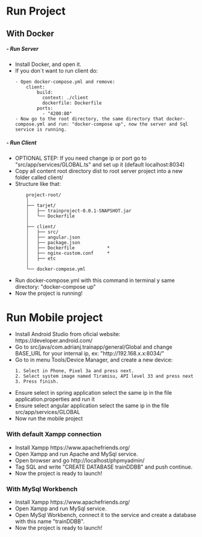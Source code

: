 <h1>Run Project</h1>

<h2>With Docker</h2>

<h5>- Run Server</h5>
<ul>
<li>Install Docker, and open it.</li>
<li> If you don´t want to run client do:</li>
        
    - Open docker-compose.yml and remove:
        client:
            build:
              context: ./client
              dockerfile: Dockerfile
            ports:
              - "4200:80"
    - Now go to the root directory, the same directory that docker-compose.yml and run: "docker-compose up", now the server and Sql service is running.
</ul>

<h5>- Run Client</h5>

<ul>
<li> OPTIONAL STEP: If you need change ip or port go to "src/app/services/GLOBAL.ts" and set up it (default localhost:8034)</li>
<li> Copy all content root directory dist to root server project into a new folder called client/</li>
<li> Structure like that:</li>

        project-root/
        │
        ├── tarjet/              
        │   ├── trainproject-0.0.1-SNAPSHOT.jar
        │   └── Dockerfile        
        │
        ├── client/               
        │   ├── src/              
        │   ├── angular.json      
        │   ├── package.json      
        │   ├── Dockerfile            *
        │   ├── nginx-custom.conf     *
        │   ├── etc 
        │
        └── docker-compose.yml    

<li> Run docker-compose.yml with this command in terminal y same directory: "docker-compose up"</li>
<li>Now the project is running!</li>
</ul>

<h1>Run Mobile project</h1>
<ul>

<li> Install Android Studio from oficial website: <a>https://developer.android.com/</a> </li>
<li> Go to src/java/com.adrianj.trainapp/general/Global and change BASE_URL for your internal ip, ex: "http://192.168.x.x:8034/" </li>
<li> Go to in menu Tools/Device Manager, and create a new device:</li>


    1. Select in Phone, Pixel 3a and press next.
    2. Select system image named Tiramisu, API level 33 and press next
    3. Press finish.

<li> Ensure select in spring application select the same ip in the file application.properties and run it</li>
<li> Ensure select angular application select the same ip in the file src/app/services/GLOBAL</li>
<li> Now run the mobile project </li>

</ul>


<h3>With default Xampp connection</h3>
<ul>
<li>Install Xampp <a>https://www.apachefriends.org/</a></li>
<li>Open Xampp and run Apache and MySql service.</li>
<li>Open browser and go <a>http://localhost/phpmyadmin/</a></li>
<li>Tag SQL and write "CREATE DATABASE trainDDBB" and push continue.</li>
<li>Now the project is ready to launch!</li>
</ul>

<h3>With MySql Workbench</h3>
<ul>
<li>Install Xampp <a>https://www.apachefriends.org/</a></li>
<li>Open Xampp and run MySql service.</li>
<li>Open MySql Workbench, connect it to the service and create a database with this name "trainDDBB".</li>
<li>Now the project is ready to launch!</li>
</ul>
